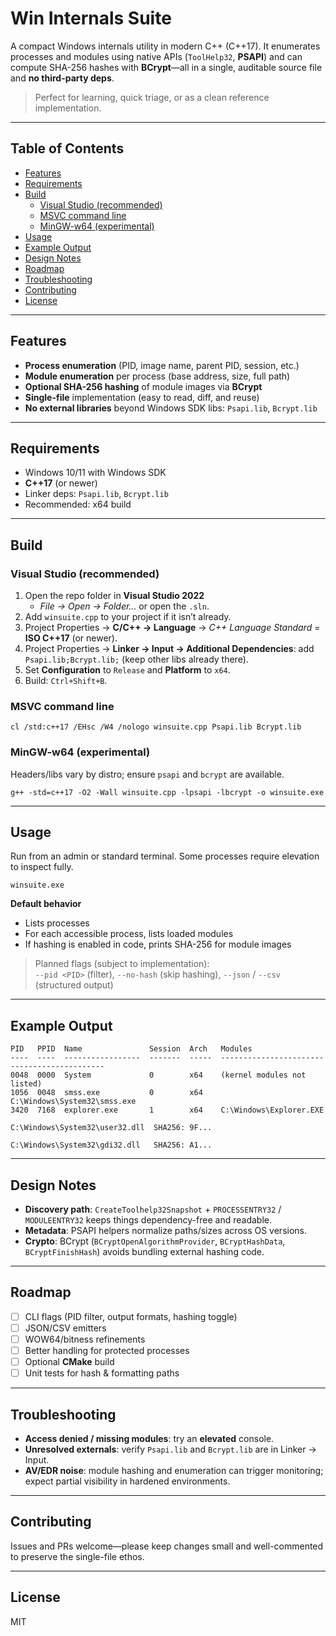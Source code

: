 ﻿# Win Internals Suite

A compact Windows internals utility in modern C++ (C++17). It enumerates processes and modules using native APIs (`ToolHelp32`, **PSAPI**) and can compute SHA-256 hashes with **BCrypt**—all in a single, auditable source file and **no third-party deps**.

> Perfect for learning, quick triage, or as a clean reference implementation.

---

## Table of Contents
- [Features](#features)
- [Requirements](#requirements)
- [Build](#build)
  - [Visual Studio (recommended)](#visual-studio-recommended)
  - [MSVC command line](#msvc-command-line)
  - [MinGW-w64 (experimental)](#mingw-w64-experimental)
- [Usage](#usage)
- [Example Output](#example-output)
- [Design Notes](#design-notes)
- [Roadmap](#roadmap)
- [Troubleshooting](#troubleshooting)
- [Contributing](#contributing)
- [License](#license)

---

## Features
- **Process enumeration** (PID, image name, parent PID, session, etc.)
- **Module enumeration** per process (base address, size, full path)
- **Optional SHA-256 hashing** of module images via **BCrypt**
- **Single-file** implementation (easy to read, diff, and reuse)
- **No external libraries** beyond Windows SDK libs: `Psapi.lib`, `Bcrypt.lib`

---

## Requirements
- Windows 10/11 with Windows SDK
- **C++17** (or newer)
- Linker deps: `Psapi.lib`, `Bcrypt.lib`
- Recommended: x64 build

---

## Build

### Visual Studio (recommended)
1. Open the repo folder in **Visual Studio 2022**  
   - *File → Open → Folder…* or open the `.sln`.
2. Add `winsuite.cpp` to your project if it isn’t already.
3. Project Properties → **C/C++ → Language** → *C++ Language Standard* = **ISO C++17** (or newer).
4. Project Properties → **Linker → Input → Additional Dependencies**: add  
   `Psapi.lib;Bcrypt.lib;` (keep other libs already there).
5. Set **Configuration** to `Release` and **Platform** to `x64`.
6. Build: `Ctrl+Shift+B`.

### MSVC command line
```
cl /std:c++17 /EHsc /W4 /nologo winsuite.cpp Psapi.lib Bcrypt.lib
```

### MinGW-w64 (experimental)
Headers/libs vary by distro; ensure `psapi` and `bcrypt` are available.
```
g++ -std=c++17 -O2 -Wall winsuite.cpp -lpsapi -lbcrypt -o winsuite.exe
```

---

## Usage
Run from an admin or standard terminal. Some processes require elevation to inspect fully.
```
winsuite.exe
```

**Default behavior**
- Lists processes
- For each accessible process, lists loaded modules
- If hashing is enabled in code, prints SHA-256 for module images

> Planned flags (subject to implementation):  
> `--pid <PID>` (filter), `--no-hash` (skip hashing), `--json` / `--csv` (structured output)

---

## Example Output
```
PID   PPID  Name               Session  Arch   Modules
----  ----  -----------------  -------  -----  --------------------------------------------
0048  0000  System             0        x64    (kernel modules not listed)
1056  0048  smss.exe           0        x64    C:\Windows\System32\smss.exe
3420  7168  explorer.exe       1        x64    C:\Windows\Explorer.EXE
                                              C:\Windows\System32\user32.dll  SHA256: 9F...
                                              C:\Windows\System32\gdi32.dll   SHA256: A1...
```

---

## Design Notes
- **Discovery path**: `CreateToolhelp32Snapshot` + `PROCESSENTRY32` / `MODULEENTRY32` keeps things dependency-free and readable.
- **Metadata**: PSAPI helpers normalize paths/sizes across OS versions.
- **Crypto**: BCrypt (`BCryptOpenAlgorithmProvider`, `BCryptHashData`, `BCryptFinishHash`) avoids bundling external hashing code.

---

## Roadmap
- [ ] CLI flags (PID filter, output formats, hashing toggle)  
- [ ] JSON/CSV emitters  
- [ ] WOW64/bitness refinements  
- [ ] Better handling for protected processes  
- [ ] Optional **CMake** build  
- [ ] Unit tests for hash & formatting paths  

---

## Troubleshooting
- **Access denied / missing modules**: try an **elevated** console.
- **Unresolved externals**: verify `Psapi.lib` and `Bcrypt.lib` are in Linker → Input.
- **AV/EDR noise**: module hashing and enumeration can trigger monitoring; expect partial visibility in hardened environments.

---

## Contributing
Issues and PRs welcome—please keep changes small and well-commented to preserve the single-file ethos.

---

## License
MIT
